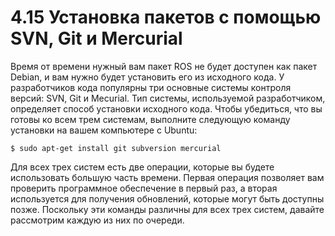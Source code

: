 # 4.15 Установка пакетов с помощью SVN, Git и Mercurial

Время от времени нужный вам пакет ROS не будет доступен как пакет Debian, и вам нужно будет установить его из исходного кода. У разработчиков кода популярны три основные системы контроля версий: SVN, Git и Mecurial. Тип системы, используемой разработчиком, определяет способ установки исходного кода. Чтобы убедиться, что вы готовы ко всем трем системам, выполните следующую команду установки на вашем компьютере с Ubuntu:

```text
$ sudo apt-get install git subversion mercurial
```

Для всех трех систем есть две операции, которые вы будете использовать большую часть времени. Первая операция позволяет вам проверить программное обеспечение в первый раз, а вторая используется для получения обновлений, которые могут быть доступны позже. Поскольку эти команды различны для всех трех систем, давайте рассмотрим каждую из них по очереди.



